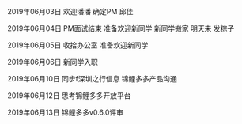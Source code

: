 2019年06月03日
欢迎潘潘
确定PM 邱佳

2019年06月04日
PM面试结束
准备欢迎新同学
新同学搬家 明天来
发粽子

2019年06月05日
收拾办公室
准备欢迎新同学

2019年06月06日
新同学入职

2019年06月10日
同步f深圳之行信息
锦鲤多多产品沟通

2019年06月12日
思考锦鲤多多开放平台

2019年06月13日
锦鲤多多v0.6.0评审